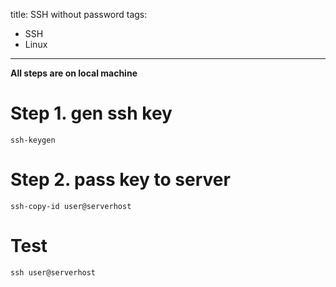 title: SSH without password
tags:
- SSH
- Linux
------
**All steps are on local machine**

# Step 1. gen ssh key
    ssh-keygen
# Step 2. pass key to server
    ssh-copy-id user@serverhost
# Test
    ssh user@serverhost